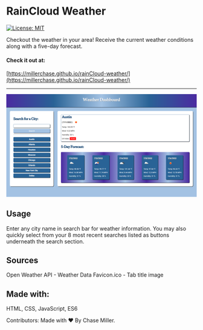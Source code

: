 # RainCloud Weather

[![License: MIT](https://img.shields.io/badge/License-MIT-yellow.svg)](https://opensource.org/licenses/MIT)

Checkout the weather in your area! Receive the current weather conditions along with a five-day forecast.

#### Check it out at:

[https://millerchase.github.io/rainCloud-weather/](https://millerchase.github.io/rainCloud-weather/)

---

![screenshot](assets/images/screenshot.png)

## Usage

Enter any city name in search bar for weather information. You may also quickly select from your 8 most recent searches listed as buttons underneath the search section.

## Sources

Open Weather API - Weather Data
Favicon.ico - Tab title image

## Made with:

HTML, CSS, JavaScript, ES6

Contributors:
Made with ❤️ By Chase Miller.
